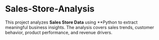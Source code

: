 # Sales-Store-Analysis
This project analyzes **Sales Store Data** using **Python to extract meaningful business insights.   The analysis covers sales trends, customer behavior, product performance, and revenue drivers.  
